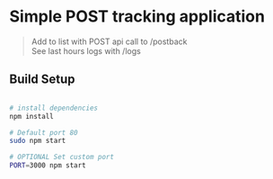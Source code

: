 # Simple POST tracking application

> Add to list with POST api call to <url>/postback <br />
> See last hours logs with <url>/logs

## Build Setup

``` bash

# install dependencies
npm install

# Default port 80
sudo npm start

# OPTIONAL Set custom port
PORT=3000 npm start

```
